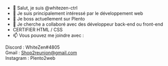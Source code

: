 - 👋 Salut, je suis @whitezen-ctrl
- 👀 Je suis principalement intéressé par le développement web
- 🌱 Je boss actuellement sur Plento
- 💞️ Je cherche a collaboré avec des développeur back-end ou front-end
- CERTIFIER HTML / CSS
- 📫 Vous pouvez me joindre avec :

Discord : WhiteZen#4805 \
Gmail : Shop2reunion@gmail.com \
Instagram : Plento2web
